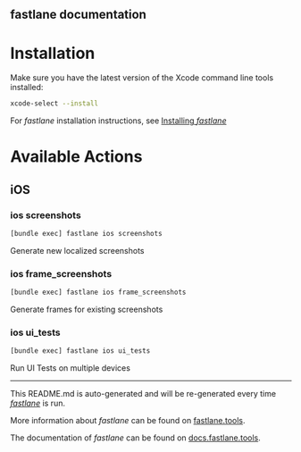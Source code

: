 fastlane documentation
----

# Installation

Make sure you have the latest version of the Xcode command line tools installed:

```sh
xcode-select --install
```

For _fastlane_ installation instructions, see [Installing _fastlane_](https://docs.fastlane.tools/#installing-fastlane)

# Available Actions

## iOS

### ios screenshots

```sh
[bundle exec] fastlane ios screenshots
```

Generate new localized screenshots

### ios frame_screenshots

```sh
[bundle exec] fastlane ios frame_screenshots
```

Generate frames for existing screenshots

### ios ui_tests

```sh
[bundle exec] fastlane ios ui_tests
```

Run UI Tests on multiple devices

----

This README.md is auto-generated and will be re-generated every time [_fastlane_](https://fastlane.tools) is run.

More information about _fastlane_ can be found on [fastlane.tools](https://fastlane.tools).

The documentation of _fastlane_ can be found on [docs.fastlane.tools](https://docs.fastlane.tools).
